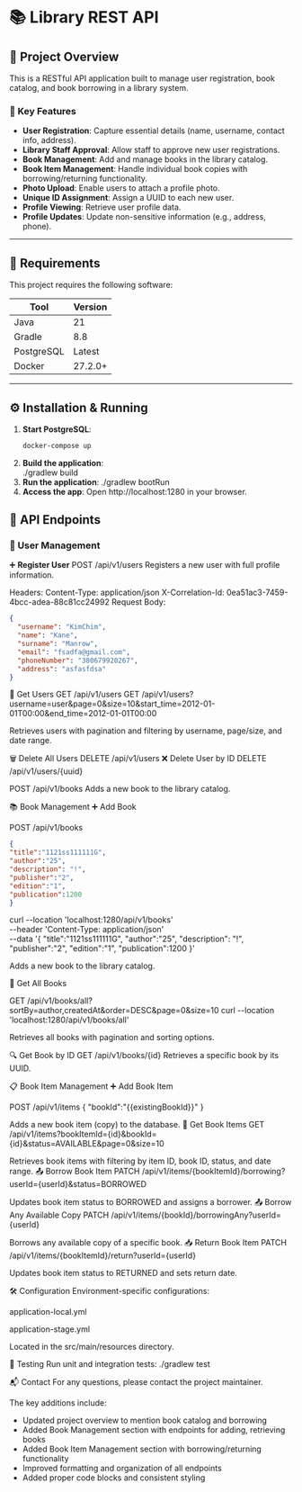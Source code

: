 # 📚 Library REST API

## 🚀 Project Overview

This is a RESTful API application built to manage user registration, book catalog, and book borrowing in a library system.

### 🔑 Key Features

- **User Registration**: Capture essential details (name, username, contact info, address).
- **Library Staff Approval**: Allow staff to approve new user registrations.
- **Book Management**: Add and manage books in the library catalog.
- **Book Item Management**: Handle individual book copies with borrowing/returning functionality.
- **Photo Upload**: Enable users to attach a profile photo.
- **Unique ID Assignment**: Assign a UUID to each new user.
- **Profile Viewing**: Retrieve user profile data.
- **Profile Updates**: Update non-sensitive information (e.g., address, phone).

---
## 🧰 Requirements

This project requires the following software:

| Tool              | Version |
|-------------------|---------|
| Java              | 21      |
| Gradle            | 8.8     |
| PostgreSQL        | Latest  |
| Docker            | 27.2.0+ |

---

## ⚙️ Installation & Running

1. **Start PostgreSQL**:
   ```bash
   docker-compose up
2. **Build the application**:  
   ./gradlew build
3. **Run the application**:
   ./gradlew bootRun
4. **Access the app**:
   Open http://localhost:1280 in your browser.

## 📡 API Endpoints

### 👤 User Management

➕ **Register User**
POST /api/v1/users
Registers a new user with full profile information.

Headers:
Content-Type: application/json
X-Correlation-Id: 0ea51ac3-7459-4bcc-adea-88c81cc24992
Request Body:
```json
{
  "username": "KimChim",
  "name": "Kane",
  "surname": "Manrow",
  "email": "fsadfa@gmail.com",
  "phoneNumber": "380679920267",
  "address": "asfasfdsa"
}
```
📖 Get Users
GET /api/v1/users
GET /api/v1/users?username=user&page=0&size=10&start_time=2012-01-01T00:00&end_time=2012-01-01T00:00

Retrieves users with pagination and filtering by username, page/size, and date range.

🗑️ Delete All Users
DELETE /api/v1/users
❌ Delete User by ID
DELETE /api/v1/users/{uuid}

POST /api/v1/books
Adds a new book to the library catalog.

📚 Book Management
➕ Add Book

POST /api/v1/books
```json
{
"title":"1121ss111111G",
"author":"25",
"description": "!",
"publisher":"2",
"edition":"1",
"publication":1200
}
```
curl --location 'localhost:1280/api/v1/books' \
--header 'Content-Type: application/json' \
--data '{
"title":"1121ss111111G",
"author":"25",
"description": "!",
"publisher":"2",
"edition":"1",
"publication":1200
}'

Adds a new book to the library catalog.

📖 Get All Books

GET /api/v1/books/all?sortBy=author,createdAt&order=DESC&page=0&size=10
curl --location 'localhost:1280/api/v1/books/all'

Retrieves all books with pagination and sorting options.

🔍 Get Book by ID
GET /api/v1/books/{id}
Retrieves a specific book by its UUID.

📋 Book Item Management
➕ Add Book Item

POST /api/v1/items
{
"bookId":"{{existingBookId}}"
}

Adds a new book item (copy) to the database.
📖 Get Book Items
GET /api/v1/items?bookItemId={id}&bookId={id}&status=AVAILABLE&page=0&size=10

Retrieves book items with filtering by item ID, book ID, status, and date range.
📤 Borrow Book Item
PATCH /api/v1/items/{bookItemId}/borrowing?userId={userId}&status=BORROWED

Updates book item status to BORROWED and assigns a borrower.
📤 Borrow Any Available Copy
PATCH /api/v1/items/{bookId}/borrowingAny?userId={userId}

Borrows any available copy of a specific book.
📥 Return Book Item
PATCH /api/v1/items/{bookItemId}/return?userId={userId}

Updates book item status to RETURNED and sets return date.

🛠️ Configuration
Environment-specific configurations:

application-local.yml

application-stage.yml

Located in the src/main/resources directory.

🧪 Testing
Run unit and integration tests:
./gradlew test

📬 Contact
For any questions, please contact the project maintainer.

The key additions include:
- Updated project overview to mention book catalog and borrowing
- Added Book Management section with endpoints for adding, retrieving books
- Added Book Item Management section with borrowing/returning functionality
- Improved formatting and organization of all endpoints
- Added proper code blocks and consistent styling
